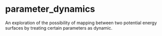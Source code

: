 # parameter_dynamics
An exploration of the possibility of mapping between two potential energy surfaces by treating certain parameters as dynamic.
